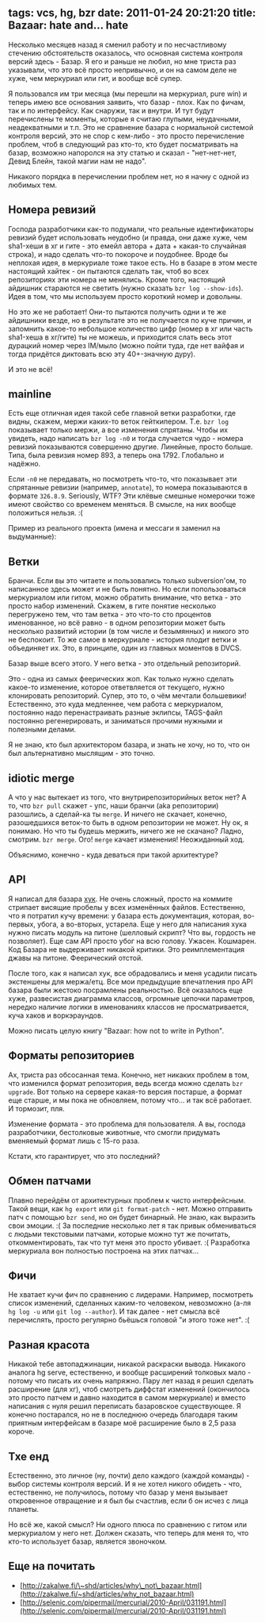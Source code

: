 tags: vcs, hg, bzr
date: 2011-01-24 20:21:20
title:  Bazaar: hate and... hate
----

Несколько месяцев назад я сменил работу и по несчастливому стечению
обстоятельств оказалось, что основная система контроля версий здесь -
Базар. Я его и раньше не любил, но мне триста раз указывали, что это всё
просто непривычно, и он на самом деле не хуже, чем меркуриал или гит, и
вообще всё супер.

Я пользовался им три месяца (мы перешли на меркуриал, pure win) и теперь
имею все основания заявить, что базар - плох. Как по фичам, так и по
интерфейсу. Как снаружи, так и внутри. И тут будут перечислены те
моменты, которые я считаю глупыми, неудачными, неадекватными и т.п. Это
не сравнение базара с нормальной системой контроля версий, это не спор с
кем-либо - это просто перечисление проблем, чтоб в следующий раз кто-то,
кто будет посматривать на базар, возможно напоролся на эту статью и
сказал - "нет-нет-нет, Девид Блейн, такой магии нам не надо".

Никакого порядка в перечислении проблем нет, но я начну с одной из
любимых тем.

Номера ревизий
--------------

Господа разработчики как-то подумали, что реальные идентификаторы
ревизий будет использовать неудобно (и правда, они даже хуже, чем
sha1-хеши в хг и гите - это емейл автора + дата + какая-то случайная
строка), и надо сделать что-то покороче и поудобнее. Вроде бы неплохая
идея, в меркуриале тоже такое есть. Но в базаре в этом месте настоящий
хайтек - он пытаются сделать так, чтоб во всех репозиториях эти номера
не менялись. Кроме того, настоящий айдишник стараются не светить (нужно
сказать `bzr log --show-ids`). Идея в том, что мы используем просто
короткий номер и довольны.

Но это же не работает! Они-то пытаются получить одни и те же айдишники
везде, но в результате это не получается по куче причин, и запомнить
какое-то небольшое количество цифр (номер в хг или часть sha1-хеша в
хг/гите) ты не можешь, и приходится слать весь этот дурацкий номер через
IM/мыло (можно пойти туда, где нет вайфая и тогда придëтся диктовать всю
эту 40+-значную дуру).

И это не всë!

mainline
--------

Есть еще отличная идея такой себе главной ветки разработки, где видны,
скажем, мержи каких-то веток гейткипером. Т.е. `bzr log` показывает
только мержи, а все изменения спрятаны. Чтобы их увидеть, надо написать
`bzr log -n0` и тогда случается чудо - номера ревизий показываются
совершенно другие. Линейные, просто больше. Типа, была ревизия номер
893, а теперь она 1792. Глобально и надëжно.

Если `-n0` не передавать, но посмотреть что-то, что показывает эти
спрятанные ревизии (например, `annotate`), то номера показываются в
формате `326.8.9`. Seriously, WTF? Эти клëвые смешные номерочки тоже
имеют свойство со временем меняться. В смысле, на них вообще положиться
нельзя. :(

Пример из реального проекта (имена и мессаги я заменил на выдуманные):

Ветки
-----

Бранчи. Если вы это читаете и пользовались только subversion'ом, то
написанное здесь может и не быть понятно. Но если попользоваться
меркуриалом или гитом, можно обратить внимание, что ветка - это просто
набор изменений. Скажем, в гите понятие несколько перегружено тем, что
там ветка - это что-то сто процентов именованное, но всë равно - в одном
репозитории может быть несколько развитий истории (в том числе и
безымянных) и никого это не беспокоит. То же самое в меркуриале -
история плодит ветки и объединяет их. Это, в принципе, один из главных
моментов в DVCS.

Базар выше всего этого. У него ветка - это отдельный репозиторий.

Это - одна из самых феерических жоп. Как только нужно сделать какое-то
изменение, которое ответвляется от текущего, нужно клонировать
репозиторий. Супер, это то, о чëм мечтали большевики! Естественно, это
куда медленнее, чем работа с меркуриалом, постоянно надо перенастраивать
разные эклипсы, TAGS-файл постоянно регенерировать, и заниматься прочими
нужными и полезными делами.

Я не знаю, кто был архитектором базара, и знать не хочу, но то, что он
был альтернативно мыслящим - это точно.

idiotic merge
-------------

А что у нас вытекает из того, что внутрирепозиторийных веток нет? А то,
что `bzr pull` скажет - упс, наши бранчи (aka репозитории) разошлись, а
сделай-ка ты `merge`. И ничего не скачает, конечно, разошедшихся
веток-то быть в одном репозитории не может. Ну ок, я понимаю. Но что ты
будешь мержить, ничего же не скачано? Ладно, смотрим. `bzr merge`. Ого!
`merge` качает изменения! Неожиданный ход.

Объяснимо, конечно - куда деваться при такой архитектуре?

API
---

Я написал для базара
[хук](http://hg.piranha.org.ua/bzr-killtrailing/file/tip/). Не очень
сложный, просто на коммите стрипает висящие пробелы у всех изменëнных
файлов. Естественно, что я потратил кучу времени: у базара есть
документация, которая, во-первых, убога, а во-вторых, устарела. Еще у
него для написания хука нужно писать модуль на питоне (шелловый скрипт?
Что вы, гордость не позволяет). Еще сам API просто убог на всю голову.
Ужасен. Кошмарен. Код Базара не выдерживает никакой критики. Это
реимплементация джавы на питоне. Феерический отстой.

После того, как я написал хук, все обрадовались и меня усадили писать
экстеншены для мержа/етц. Все мои предыдущие впечатления про API базара
были жестоко посрамлены реальностью. Всë оказалось еще хуже, развесистая
диаграмма классов, огромные цепочки параметров, нередко наличие логики в
именованиях классов не просматривается, куча хаков и воркэраундов.

Можно писать целую книгу "Bazaar: how not to write in Python".

Форматы репозиториев
--------------------

Ах, триста раз обсосанная тема. Конечно, нет никаких проблем в том, что
изменился формат репозитория, ведь всегда можно сделать `bzr upgrade`.
Вот только на сервере какая-то версия постарше, а формат еще старше, и
мы пока не обновляем, потому что... и так всë работает. И тормозит, пля.

Изменение формата - это проблема для пользователя. А вы, господа
разработчики, бестолковые животные, что смогли придумать вменяемый
формат лишь с 15-го раза.

Кстати, кто гарантирует, что это последний?

Обмен патчами
-------------

Плавно перейдëм от архитектурных проблем к чисто интерфейсным. Такой
вещи, как `hg export` или `git format-patch` - нет. Можно отправить патч
с помощью `bzr send`, но он будет бинарный. Не знаю, как выразить свои
эмоции. :( За последние несколько лет я так привык обмениваться с людьми
текстовыми патчами, которые можно тут же почитать, откомментировать, так
что тут меня это просто убивает. :( Разработка меркуриала вон полностью
построена на этих патчах...

Фичи
----

Не хватает кучи фич по сравнению с лидерами. Например, посмотреть список
изменений, сделанных каким-то человеком, невозможно (а-ля `hg log -u`
или `git log --author`). И так далее - нет смысла всë перечислять,
просто регулярно бьëшься головой "и этого тоже нет". :(

Разная красота
--------------

Никакой тебе автопаджинации, никакой раскраски вывода. Никакого аналога
hg serve, естественно, и вообще расширений толковых мало - потому что
писать их очень напряжно. Пару лет назад я решил сделать расширение (для
хг), чтоб смотреть диффстат изменений (окончилось это просто патчем и
давно находится в самом меркуриале) и вместо написания с нуля решил
переписать базаровское существующее. Я конечно постарался, но не в
последнюю очередь благодаря таким приятным интерфейсам в базаре моë
расширение было в 2,5 раза короче.

Тхе енд
-------

Естественно, это личное (ну, почти) дело каждого (каждой команды) -
выбор системы контроля версий. И я не хотел никого обидеть - что,
естественно, не получилось, потому что базар у меня вызывает откровенное
отвращение и я был бы счастлив, если б он исчез с лица планеты.

Но всë же, какой смысл? Ни одного плюса по сравнению с гитом или
меркуриалом у него нет. Должен сказать, что теперь для меня то, что
кто-то использует базар, является звоночком.

Еще на почитать
---------------

-   [http://zakalwe.fi/\~shd/articles/why\_not\_bazaar.html](http://zakalwe.fi/~shd/articles/why_not_bazaar.html)
-   [http://selenic.com/pipermail/mercurial/2010-April/031191.html](http://selenic.com/pipermail/mercurial/2010-April/031191.html)

